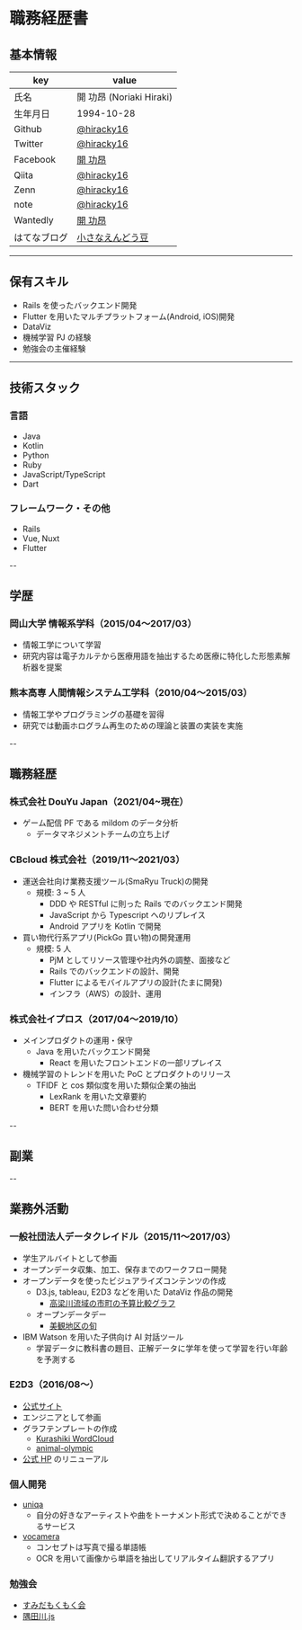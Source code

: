 # 職務経歴書

## 基本情報

| key          | value                                                              |
| ------------ | ------------------------------------------------------------------ |
| 氏名         | 開 功昂 (Noriaki Hiraki)                                           |
| 生年月日     | 1994-10-28                                                         |
| Github       | [@hiracky16](https://github.com/hiracky16)                         |
| Twitter      | [@hiracky16](https://twitter.com/hiracky16)                        |
| Facebook     | [開 功昂](https://www.facebook.com/noriaki.hiraki/)                |
| Qiita        | [@hiracky16](https://qiita.com/hiracky16)                          |
| Zenn         | [@hiracky16](https://zenn.dev/hiracky16)                           |
| note         | [@hiracky16](https://note.com/hiracky16)                           |
| Wantedly     | [開 功昂](https://www.wantedly.com/users/17916993?profile_v1=true) |
| はてなブログ | [小さなえんどう豆](https://h-piiice16.hatenablog.com/)             |

---

## 保有スキル

- Rails を使ったバックエンド開発
- Flutter を用いたマルチプラットフォーム(Android, iOS)開発
- DataViz
- 機械学習 PJ の経験
- 勉強会の主催経験

---

## 技術スタック

### 言語

- Java
- Kotlin
- Python
- Ruby
- JavaScript/TypeScript
- Dart

### フレームワーク・その他

- Rails
- Vue, Nuxt
- Flutter

--

## 学歴

### 岡山大学 情報系学科（2015/04〜2017/03）

- 情報工学について学習
- 研究内容は電子カルテから医療用語を抽出するため医療に特化した形態素解析器を提案

### 熊本高専 人間情報システム工学科（2010/04〜2015/03）

- 情報工学やプログラミングの基礎を習得
- 研究では動画ホログラム再生のための理論と装置の実装を実施

--

## 職務経歴

### 株式会社 DouYu Japan（2021/04~現在）

- ゲーム配信 PF である mildom のデータ分析
  - データマネジメントチームの立ち上げ

### CBcloud 株式会社（2019/11〜2021/03）

- 運送会社向け業務支援ツール(SmaRyu Truck)の開発
  - 規模: 3 ~ 5 人
	- DDD や RESTful に則った Rails でのバックエンド開発
	- JavaScript から Typescript へのリプレイス
	- Android アプリを Kotlin で開発
- 買い物代行系アプリ(PickGo 買い物)の開発運用
  - 規模: 5 人
	- PjM としてリソース管理や社内外の調整、面接など
	- Rails でのバックエンドの設計、開発
	- Flutter によるモバイルアプリの設計(たまに開発)
	- インフラ（AWS）の設計、運用

### 株式会社イプロス（2017/04〜2019/10）

- メインプロダクトの運用・保守
	- Java を用いたバックエンド開発
	  - React を用いたフロントエンドの一部リプレイス
- 機械学習のトレンドを用いた PoC とプロダクトのリリース
  - TFIDF と cos 類似度を用いた類似企業の抽出
	- LexRank を用いた文章要約
	- BERT を用いた問い合わせ分類


--

## 副業

--

## 業務外活動
### 一般社団法人データクレイドル（2015/11〜2017/03）

- 学生アルバイトとして参画
- オープンデータ収集、加工、保存までのワークフロー開発
- オープンデータを使ったビジュアライズコンテンツの作成
	- D3.js, tableau, E2D3 などを用いた DataViz 作品の開発
		- [高梁川流域の市町の予算比較グラフ](http://hiracky16.github.io/takahashi_yosan/)
	- オープンデータデー
		- [美観地区の旬](https://hiracky16.github.io/2016-0305-IODD/#/)
- IBM Watson を用いた子供向け AI 対話ツール
	- 学習データに教科書の題目、正解データに学年を使って学習を行い年齢を予測する

### E2D3（2016/08〜）

- [公式サイト](http://e2d3.org/)
- エンジニアとして参画
- グラフテンプレートの作成
	- [Kurashiki WordCloud](https://a.e2d3.org/chart.html#kurashiki_wordcloud!js!csv)
	- [animal-olympic](https://a.e2d3.org/chart.html#animal-olympic-2!js!csv)
- [公式 HP](http://e2d3.org/) のリニューアル

### 個人開発

- [uniqa](https://www.uniqa.site/)
  - 自分の好きなアーティストや曲をトーナメント形式で決めることができるサービス
- [vocamera](https://github.com/hiracky16/vocamera)
  - コンセプトは写真で撮る単語帳
  - OCR を用いて画像から単語を抽出してリアルタイム翻訳するアプリ

### 勉強会

- [すみだもくもく会](https://sumida-mokumoku.connpass.com/)
- [隅田川.js](https://sumidagawajs.connpass.com/)
